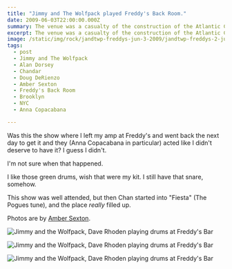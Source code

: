 ```yaml
---
title: "Jimmy and The Wolfpack played Freddy's Back Room."
date: 2009-06-03T22:00:00.000Z
summary: The venue was a casualty of the construction of the Atlantic Center.
excerpt: The venue was a casualty of the construction of the Atlantic Center.
image: /static/img/rock/jandtwp-freddys-jun-3-2009/jandtwp-freddys-2-jun-3-2009.jpg
tags:
  - post
  - Jimmy and The Wolfpack
  - Alan Dorsey
  - Chandar
  - Doug DeRienzo
  - Amber Sexton
  - Freddy's Back Room
  - Brooklyn
  - NYC
  - Anna Copacabana

---
```


Was this the show where I left my amp at Freddy's and went back the next day to get it and they (Anna Copacabana in particular) acted like I didn't deserve to have it? I guess I didn't. 

I'm not sure when that happened.

I like those green drums, wish that were my kit. I still have that snare, somehow.

This show was well attended, but then Chan started into "Fiesta" (The Pogues tune), and the place _really_ filled up.

Photos are by [Amber Sexton](https://ambersexton.com). 

![Jimmy and the Wolfpack, Dave Rhoden playing drums at Freddy's Bar](/static/img/rock/jandtwp-freddys-jun-3-2009/jandtwp-freddys-1-jun-3-2009.jpg "Jimmy and the Wolfpack, Dave Rhoden playing drums at Freddy's Bar")

![Jimmy and the Wolfpack, Dave Rhoden playing drums at Freddy's Bar](/static/img/rock/jandtwp-freddys-jun-3-2009/jandtwp-freddys-2-jun-3-2009.jpg "Jimmy and the Wolfpack, Dave Rhoden playing drums at Freddy's Bar")

![Jimmy and the Wolfpack, Dave Rhoden playing drums at Freddy's Bar](/static/img/rock/jandtwp-freddys-jun-3-2009/jandtwp-freddys-3-jun-3-2009.jpg "Jimmy and the Wolfpack, Dave Rhoden playing drums at Freddy's Bar")

